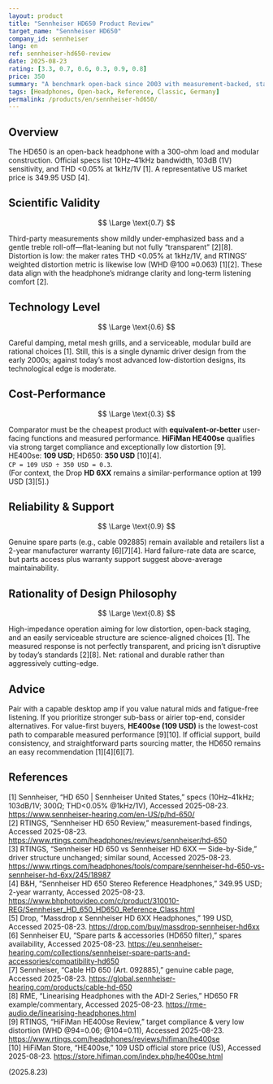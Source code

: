 ```yaml
---
layout: product
title: "Sennheiser HD650 Product Review"
target_name: "Sennheiser HD650"
company_id: sennheiser
lang: en
ref: sennheiser-hd650-review
date: 2025-08-23
rating: [3.3, 0.7, 0.6, 0.3, 0.9, 0.8]
price: 350
summary: "A benchmark open-back since 2003 with measurement-backed, stable performance. Its response isn’t fully transparent by modern criteria, and the design is no longer cutting-edge in 2025. Parts availability underpins reliability. Cost-performance is further tempered by the HiFiMan HE400se at 109 USD, which qualifies as equivalent-or-better on measured performance."
tags: [Headphones, Open-back, Reference, Classic, Germany]
permalink: /products/en/sennheiser-hd650/
---
```


## Overview

The HD650 is an open-back headphone with a 300-ohm load and modular construction. Official specs list 10Hz–41kHz bandwidth, 103dB (1V) sensitivity, and THD <0.05% at 1kHz/1V [1]. A representative US market price is 349.95 USD [4].

## Scientific Validity

$$ \Large \text{0.7} $$

Third-party measurements show mildly under-emphasized bass and a gentle treble roll-off—flat-leaning but not fully “transparent” [2][8]. Distortion is low: the maker rates THD <0.05% at 1kHz/1V, and RTINGS’ weighted distortion metric is likewise low (WHD @100 ≈0.063) [1][2]. These data align with the headphone’s midrange clarity and long-term listening comfort [2].

## Technology Level

$$ \Large \text{0.6} $$

Careful damping, metal mesh grills, and a serviceable, modular build are rational choices [1]. Still, this is a single dynamic driver design from the early 2000s; against today’s most advanced low-distortion designs, its technological edge is moderate.

## Cost-Performance

$$ \Large \text{0.3} $$

Comparator must be the cheapest product with **equivalent-or-better** user-facing functions and measured performance. **HiFiMan HE400se** qualifies via strong target compliance and exceptionally low distortion [9].  
HE400se: **109 USD**; HD650: **350 USD** [10][4].  
`CP = 109 USD ÷ 350 USD = 0.3`.  
(For context, the Drop **HD 6XX** remains a similar-performance option at 199 USD [3][5].)

## Reliability & Support

$$ \Large \text{0.9} $$

Genuine spare parts (e.g., cable 092885) remain available and retailers list a 2-year manufacturer warranty [6][7][4]. Hard failure-rate data are scarce, but parts access plus warranty support suggest above-average maintainability.

## Rationality of Design Philosophy

$$ \Large \text{0.8} $$

High-impedance operation aiming for low distortion, open-back staging, and an easily serviceable structure are science-aligned choices [1]. The measured response is not perfectly transparent, and pricing isn’t disruptive by today’s standards [2][8]. Net: rational and durable rather than aggressively cutting-edge.

## Advice

Pair with a capable desktop amp if you value natural mids and fatigue-free listening. If you prioritize stronger sub-bass or airier top-end, consider alternatives. For value-first buyers, **HE400se (109 USD)** is the lowest-cost path to comparable measured performance [9][10]. If official support, build consistency, and straightforward parts sourcing matter, the HD650 remains an easy recommendation [1][4][6][7].

## References

[1] Sennheiser, “HD 650 | Sennheiser United States,” specs (10Hz–41kHz; 103dB/1V; 300Ω; THD<0.05% @1kHz/1V), Accessed 2025-08-23. https://www.sennheiser-hearing.com/en-US/p/hd-650/  
[2] RTINGS, “Sennheiser HD 650 Review,” measurement-based findings, Accessed 2025-08-23. https://www.rtings.com/headphones/reviews/sennheiser/hd-650  
[3] RTINGS, “Sennheiser HD 650 vs Sennheiser HD 6XX — Side-by-Side,” driver structure unchanged; similar sound, Accessed 2025-08-23. https://www.rtings.com/headphones/tools/compare/sennheiser-hd-650-vs-sennheiser-hd-6xx/245/18987  
[4] B&H, “Sennheiser HD 650 Stereo Reference Headphones,” 349.95 USD; 2-year warranty, Accessed 2025-08-23. https://www.bhphotovideo.com/c/product/310010-REG/Sennheiser_HD_650_HD650_Reference_Class.html  
[5] Drop, “Massdrop x Sennheiser HD 6XX Headphones,” 199 USD, Accessed 2025-08-23. https://drop.com/buy/massdrop-sennheiser-hd6xx  
[6] Sennheiser EU, “Spare parts & accessories (HD650 filter),” spares availability, Accessed 2025-08-23. https://eu.sennheiser-hearing.com/collections/sennheiser-spare-parts-and-accessories/compatibility-hd650  
[7] Sennheiser, “Cable HD 650 (Art. 092885),” genuine cable page, Accessed 2025-08-23. https://global.sennheiser-hearing.com/products/cable-hd-650  
[8] RME, “Linearising Headphones with the ADI-2 Series,” HD650 FR example/commentary, Accessed 2025-08-23. https://rme-audio.de/linearising-headphones.html  
[9] RTINGS, “HiFiMan HE400se Review,” target compliance & very low distortion (WHD @94=0.06; @104=0.11), Accessed 2025-08-23. https://www.rtings.com/headphones/reviews/hifiman/he400se  
[10] HiFiMan Store, “HE400se,” 109 USD official store price (US), Accessed 2025-08-23. https://store.hifiman.com/index.php/he400se.html

(2025.8.23)
